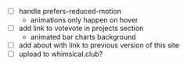 
 - [ ] handle prefers-reduced-motion
   - animations only happen on hover
 - [ ] add link to votevote in projects section
   - animated bar charts background
 - [ ] add about with link to previous version of this site
 - [ ] upload to whimsical.club? 
